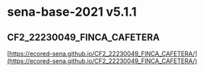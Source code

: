 # **sena-base-2021 v5.1.1**

## **CF2_22230049_FINCA_CAFETERA**

[https://ecored-sena.github.io/CF2_22230049_FINCA_CAFETERA/](https://ecored-sena.github.io/CF2_22230049_FINCA_CAFETERA/)


